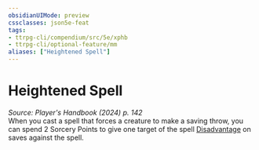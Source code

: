 ```yaml
---
obsidianUIMode: preview
cssclasses: json5e-feat
tags:
- ttrpg-cli/compendium/src/5e/xphb
- ttrpg-cli/optional-feature/mm
aliases: ["Heightened Spell"]
---
```

# Heightened Spell
*Source: Player's Handbook (2024) p. 142*  
When you cast a spell that forces a creature to make a saving throw, you can spend 2 Sorcery Points to give one target of the spell [Disadvantage](2-Mechanics/CLI/rules/variant-rules/disadvantage-xphb.md) on saves against the spell.